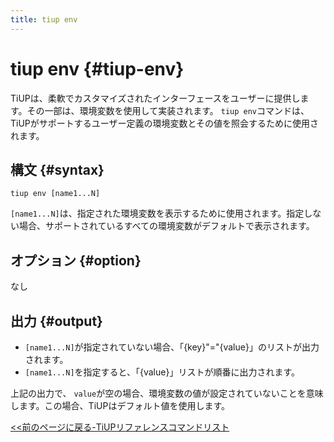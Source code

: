 ```yaml
---
title: tiup env
---
```


# tiup env {#tiup-env}

TiUPは、柔軟でカスタマイズされたインターフェースをユーザーに提供します。その一部は、環境変数を使用して実装されます。 `tiup env`コマンドは、TiUPがサポートするユーザー定義の環境変数とその値を照会するために使用されます。

## 構文 {#syntax}

```shell
tiup env [name1...N]
```

`[name1...N]`は、指定された環境変数を表示するために使用されます。指定しない場合、サポートされているすべての環境変数がデフォルトで表示されます。

## オプション {#option}

なし

## 出力 {#output}

-   `[name1...N]`が指定されていない場合、「{key}&quot;=&quot;{value}」のリストが出力されます。
-   `[name1...N]`を指定すると、「{value}」リストが順番に出力されます。

上記の出力で、 `value`が空の場合、環境変数の値が設定されていないことを意味します。この場合、TiUPはデフォルト値を使用します。

[&lt;&lt;前のページに戻る-TiUPリファレンスコマンドリスト](/tiup/tiup-reference.md#command-list)
